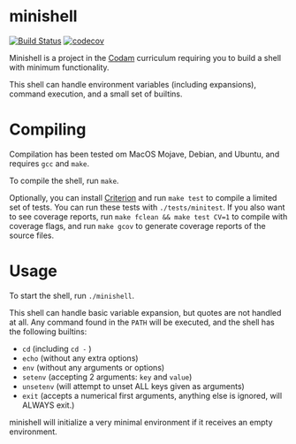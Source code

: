 # minishell
[![Build Status](https://travis-ci.com/lgutter/minishell.svg?branch=master)](https://travis-ci.com/lgutter/minishell) [![codecov](https://codecov.io/gh/lgutter/minishell/branch/master/graph/badge.svg)](https://codecov.io/gh/lgutter/minishell)

Minishell is a project in the [Codam](https://www.codam.nl/) curriculum requiring you to build a shell with minimum functionality.

This shell can handle environment variables (including expansions), command execution, and a small set of builtins.

# Compiling
Compilation has been tested om MacOS Mojave, Debian, and Ubuntu, and requires `gcc` and `make`.

To compile the shell, run `make`.

Optionally, you can install [Criterion](https://github.com/Snaipe/Criterion) and run `make test` to compile a limited set of tests. You can run these tests with `./tests/minitest`.
If you also want to see coverage reports, run `make fclean && make test CV=1` to compile with coverage flags, and run `make gcov` to generate coverage reports of the source files.

# Usage
To start the shell, run `./minishell`.

This shell can handle basic variable expansion, but quotes are not handled at all.
Any command found in the `PATH` will be executed, and the shell has the following builtins:

- `cd` (including `cd -` )
- `echo` (without any extra options)
- `env` (without any arguments or options)
- `setenv` (accepting 2 arguments: `key` and `value`)
- `unsetenv` (will attempt to unset ALL keys given as arguments)
- `exit` (accepts a numerical first arguments, anything else is ignored, will ALWAYS exit.)

minishell will initialize a very minimal environment if it receives an empty environment.

